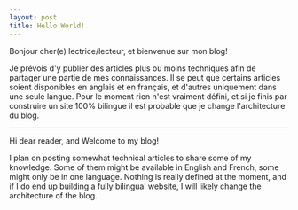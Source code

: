 ```yaml
---
layout: post
title: Hello World!
---
```


Bonjour cher(e) lectrice/lecteur, et bienvenue sur mon blog! 

Je prévois d'y publier des articles plus ou moins techniques afin de partager une partie de mes connaissances. Il se peut que certains articles soient disponibles en anglais et en français, et d'autres uniquement dans une seule langue. Pour le moment rien n'est vraiment défini, et si je finis par construire un site 100% bilingue il est probable que je change l'architecture du blog.

----

Hi dear reader, and Welcome to my blog!

I plan on posting somewhat technical articles to share some of my knowledge. Some of them might be available in English and French, some might only be in one language. Nothing is really defined at the moment, and if I do end up building a fully bilingual website, I will likely change the architecture of the blog.
